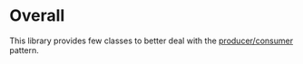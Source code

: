 # Overall

This library provides few classes to better deal with the [producer/consumer](https://en.wikipedia.org/wiki/Producer%E2%80%93consumer_problem) pattern.

